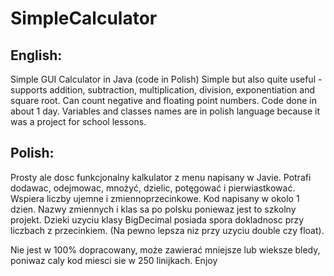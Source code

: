 SimpleCalculator
================

English:
--------------
Simple GUI Calculator in Java (code in Polish)
Simple but also quite useful - supports addition, subtraction, multiplication, division, exponentiation and square root. Can count negative and floating point numbers.  Code done in about 1 day.
Variables and classes names are in polish language because it was a project for school lessons.

Polish:
--------------
Prosty ale dosc funkcjonalny kalkulator z menu napisany w Javie. Potrafi dodawac, odejmowac, mnożyć, dzielic, potęgować i pierwiastkować. Wspiera liczby ujemne i zmiennoprzecinkowe. Kod napisany w okolo 1 dzien.
Nazwy zmiennych i klas sa po polsku poniewaz jest to szkolny projekt.
Dzieki uzyciu klasy BigDecimal posiada spora dokladnosc przy liczbach z przecinkiem. (Na pewno lepsza niz przy uzyciu double czy float).

Nie jest w 100% dopracowany, może zawierać mniejsze lub wieksze bledy, poniwaz caly kod miesci sie w 250 linijkach.
Enjoy

